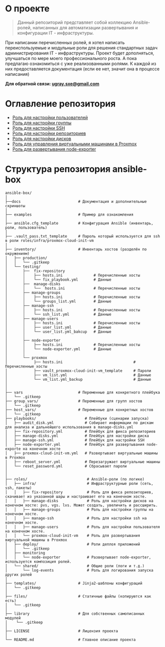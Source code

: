 # О проекте
> Данный репозиторий представляет собой коллекцию Ansible-ролей, написанных для автоматизации развертывания и конфигурации IT - инфраструктуры.       

При написании перечисленных ролей, я хотел написать переиспользуемые и модульные роли для решения стандартных задач администрирования IT - инфраструктуры.
Проект будет дополняться, улучшаться по мере моего профессионального роста. А пока предлагаю ознакомиться с уже реализованными ролями. К каждой из них предоставляется документация (если ее нет, значит она в процессе написания)

**Для обратной связи: ugray.sxe@gmail.com**

# Оглавление репозитория
+ [Роль для настройки пользователей](./roles/infra/manage-users/)     
+ [Роль для настройки группы](./roles/infra/manage-groups/)  
+ [Роль для настройки SSH](./roles/infra/manage-ssh/)  
+ [Роль для настройки репозиториев](./roles/infra/fix-repository/)
+ [Роль для настройки дисков](./roles/infra/manage-disks/)
+ [Роль для управления виртуальными машинами в Proxmox](./roles/infra/proxmox-cloud-init-vm/)
+ [Роль для развертывания node-exporter](./roles/monitoring/node-exporter/)



# Структура репозитория ansible-box

```text
ansible-box/
│
├──docs                          # Документация и дополнительные скриншоты
│
├── examples                     # Пример для ознакомления
│
├── ansible.cfg_template         # Конфигурация Ansible (инвентарь, роли, пользователь)
│
├── .vault_pass.txt_template     # Пароль который используется для ssh в роли roles/infra/proxmox-cloud-init-vm
│
├── inventory/                   # Инвентарь хостов (разделён по окружениям)
│   ├── production/
│   │   └── .gitkeep
│   └── testing/
│       ├──  fix-repository
│       │    ├── hosts.ini              # Перечисленные хосты
│       │    └── fix_playbook.yml       # Данные
│       ├──  manage-disks
│       │    └──  hosts.ini             # Перечисленные хосты
│       ├── manage-groups
│       │    ├── hosts.ini              # Перечисленные хосты
│       │    └── groups_list.yml        # Данные
│       ├── manage-ssh
│       │    ├── hosts.ini              # Перечисленные хосты
│       │    └── ssh_list.yml           # Данные
│       ├── manage-users
│       │    ├── hosts.ini              # Перечисленные хосты
│       │    ├── user_list.yml          # Данные
│       │    └── user_list.yml_bakcup   # Данные
│       │   
│       ├── node-exporter
│       │    ├── hosts.ini              # Перечисленные хосты
│       │    └── node-exporter.yml      # Данные
│       │
│       └── proxmox
│            ├── hosts.ini                                # Перечисленные хосты
│            ├── vault_proxmox-cloud-init-vm_template     # Пароли
│            ├── vm_list.yml                              # Данные  
│            └── vm_list.yml_backup                       # Данные
│
│
├── vars                         # Переменные для конкретного плейбука
│   └── .gitkeep
├── group_vars/                  # Переменные для групп хостов 
│   └── .gitkeep                 
├── host_vars/                   # Переменные для конкретных хостов
│   └── .gitkeep  
├── playbooks/                      # Плейбуки (сценарии запуска)
│   ├── audit_disk.yml              # Собирает информации по дискам для анализа и дальнейшего использования в manage-disks.yml
│   ├── fix-repository.yml          # Плейбук для фикса репозиториев
│   ├── manage-disks.yml            # Плейбук для настройки диска
│   ├── manage-ssh.yml              # Плейбук для настройки SSH
│   ├── node-exporter.yml           # Плейбук для развертывания node-exporte на конечном хосте
│   ├── proxmox-cloud-init-vm.yml   # Развертывает виртуальные машины в Proxmox
│   ├── reboot_server.yml           # Перезагружает виртуальные машины
│   └── reset_password.yml          # Cбрасывает пароли
│
│   
├── roles/                           # Ansible-роли (по логике)
│   ├── infra/                       # Инфраструктурные роли (сеть, ssh, пакеты)
│   │   ├── fix-repository           # Роль для фикса репозиториев, скачивает из указанной шары и настраивает его на конечном хосте.
│   │   ├── manage-disks             # Роль для настройки дисков на конечном хосте: pvs, vgs. lvs. Может создать, увеличить и рассширить.
│   │   ├── manage-groups            # Роль для настройки группы на конечном хосте.
│   │   ├── manage-ssh               # Роль для настройки ssh на конечном хосте.
│   │   ├── manage-users             # Роль для настройки пользователя на конечном хосте.
│   │   └── proxmox-cloud-init-vm    # Роль для развертывания виртуальной машины в Proxmox
│   ├── deploy/                      # Роли деплоя приложений
│   │   └── .gitkeep
│   ├── monitoring
│   │   └── node-exporter            # Развертывает node-exporter, используется композиция ролей.
│   └── shared/                      # Общие роли (логи и т.д.)
│       └── log-events               # Роль для логирования запуска других ролей
│              
├── templates/                   # Jinja2-шаблоны конфигураций
│   └── .gitkeep
│
├── files/                       # Статичные файлы (копируются как есть)
│   └── .gitkeep
│
├── library                      # Для собственных самописанных модулей
│    └── .gitkeep
│
├── LICENSE                      # Лицензия проекта
│
└── README.md                    # Главное описание проекта
```

